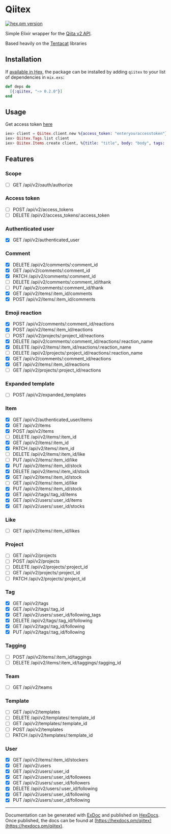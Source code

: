 # Qiitex

[![hex.pm version](https://img.shields.io/hexpm/v/qiitex.svg)](https://hex.pm/packages/qiitex)

Simple Elixir wrapper for the [Qiita v2 API](https://qiita.com/api/v2/docs).

Based heavily on the [Tentacat](https://github.com/edgurgel/tentacat) libraries

## Installation

If [available in Hex](https://hex.pm/docs/publish), the package can be installed
by adding `qiitex` to your list of dependencies in `mix.exs`:

```elixir
def deps do
  [{:qiitex, "~> 0.2.0"}]
end
```

## Usage

Get access token [here](https://qiita.com/settings/tokens/new) 

```elixir
iex> client = Qiitex.client.new %{access_token: "enteryouraccesstoken"}
iex> Qiitex.Tags.list client
iex> Qiitex.Items.create client, %{title: "title", body: "body", tags: [%{name: "qiita"}]}
```

## Features

### Scope
- [ ] GET /api/v2/oauth/authorize

### Access token
- [ ] POST /api/v2/access_tokens
- [ ] DELETE /api/v2/access_tokens/:access_token

### Authenticated user
- [x] GET /api/v2/authenticated_user

### Comment 
- [x] DELETE /api/v2/comments/:comment_id
- [x] GET /api/v2/comments/:comment_id
- [x] PATCH /api/v2/comments/:comment_id
- [ ] DELETE /api/v2/comments/:comment_id/thank
- [ ] PUT /api/v2/comments/:comment_id/thank
- [x] GET /api/v2/items/:item_id/comments
- [x] POST /api/v2/items/:item_id/comments
 
### Emoji reaction
 
- [x] POST /api/v2/comments/:comment_id/reactions
- [x] POST /api/v2/items/:item_id/reactions
- [ ] POST /api/v2/projects/:project_id/reactions
- [x] DELETE /api/v2/comments/:comment_id/reactions/:reaction_name
- [x] DELETE /api/v2/items/:item_id/reactions/:reaction_name
- [ ] DELETE /api/v2/projects/:project_id/reactions/:reaction_name
- [x] GET /api/v2/comments/:comment_id/reactions
- [x] GET /api/v2/items/:item_id/reactions
- [ ] GET /api/v2/projects/:project_id/reactions
 
### Expanded template
 
- [ ] POST /api/v2/expanded_templates
 
### Item
 
- [x] GET /api/v2/authenticated_user/items
- [x] GET /api/v2/items
- [x] POST /api/v2/items
- [ ] DELETE /api/v2/items/:item_id
- [x] GET /api/v2/items/:item_id
- [x] PATCH /api/v2/items/:item_id
- [ ] DELETE /api/v2/items/:item_id/like
- [ ] PUT /api/v2/items/:item_id/like
- [x] PUT /api/v2/items/:item_id/stock
- [x] DELETE /api/v2/items/:item_id/stock
- [x] GET /api/v2/items/:item_id/stock
- [ ] GET /api/v2/items/:item_id/like
- [x] PUT /api/v2/items/:item_id/stock
- [x] GET /api/v2/tags/:tag_id/items
- [x] GET /api/v2/users/:user_id/items
- [x] GET /api/v2/users/:user_id/stocks
 
### Like
 
- [ ] GET /api/v2/items/:item_id/likes
 
### Project
 
- [ ] GET /api/v2/projects
- [ ] POST /api/v2/projects
- [ ] DELETE /api/v2/projects/:project_id
- [ ] GET /api/v2/projects/:project_id
- [ ] PATCH /api/v2/projects/:project_id
 
### Tag
 
- [x] GET /api/v2/tags
- [x] GET /api/v2/tags/:tag_id
- [x] GET /api/v2/users/:user_id/following_tags
- [x] DELETE /api/v2/tags/:tag_id/following
- [x] GET /api/v2/tags/:tag_id/following
- [x] PUT /api/v2/tags/:tag_id/following
 
### Tagging
 
- [ ] POST /api/v2/items/:item_id/taggings
- [ ] DELETE /api/v2/items/:item_id/taggings/:tagging_id
 
### Team
 
- [ ] GET /api/v2/teams
 
### Template
 
- [ ] GET /api/v2/templates
- [ ] DELETE /api/v2/templates/:template_id
- [ ] GET /api/v2/templates/:template_id
- [ ] POST /api/v2/templates
- [ ] PATCH /api/v2/templates/:template_id
 
### User
 
- [x] GET /api/v2/items/:item_id/stockers
- [x] GET /api/v2/users
- [x] GET /api/v2/users/:user_id
- [x] GET /api/v2/users/:user_id/followees
- [x] GET /api/v2/users/:user_id/followers
- [x] DELETE /api/v2/users/:user_id/following
- [x] GET /api/v2/users/:user_id/following
- [x] PUT /api/v2/users/:user_id/following

-------------------------------------------
Documentation can be generated with [ExDoc](https://github.com/elixir-lang/ex_doc)
and published on [HexDocs](https://hexdocs.pm). Once published, the docs can
be found at [https://hexdocs.pm/qiitex](https://hexdocs.pm/qiitex).

